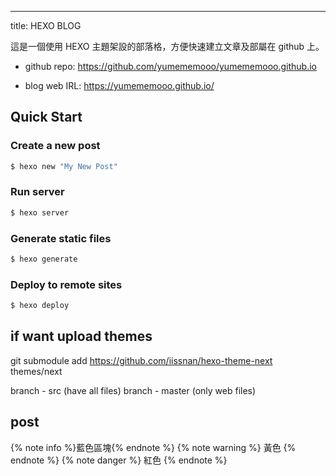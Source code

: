---
title:  HEXO BLOG


這是一個使用 HEXO 主題架設的部落格，方便快速建立文章及部屬在 github 上。

- github repo:
  https://github.com/yumememooo/yumememooo.github.io

- blog web IRL:
  https://yumememooo.github.io/

## Quick Start

### Create a new post

```bash
$ hexo new "My New Post"
```

### Run server

```bash
$ hexo server
```

### Generate static files

```bash
$ hexo generate
```

### Deploy to remote sites

```bash
$ hexo deploy
```

## if want upload themes
git submodule add https://github.com/iissnan/hexo-theme-next themes/next

branch - src (have all files)
branch - master (only web files)


## post

{% note info %}藍色區塊{% endnote %}
{% note warning %} 黃色 {% endnote %}
{% note danger %} 紅色 {% endnote %}